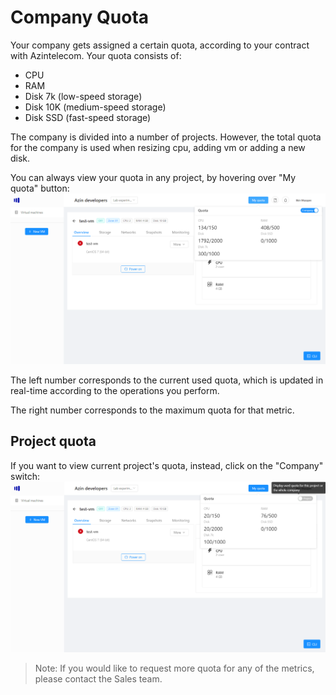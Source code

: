 # Company Quota
Your company gets assigned a certain quota, according to your contract with Azintelecom. Your quota consists of:
- CPU
- RAM
- Disk 7k (low-speed storage)
- Disk 10K (medium-speed storage) 
- Disk SSD (fast-speed storage)

The company is divided into a number of projects. However, the total quota for the company is used when resizing cpu, adding vm or adding a new disk. 

You can always view your quota in any project, by hovering over "My quota" button:
![My quota](./images/quota/my-quota.png)

The left number corresponds to the current used quota, which is updated in real-time according to the operations you perform.

The right number corresponds to the maximum quota for that metric.

## Project quota
If you want to view current project's quota, instead, click on the "Company" switch:
![Project quota](./images/quota/project-quota.png)

> Note: If you would like to request more quota for any of the metrics, please contact the Sales team.